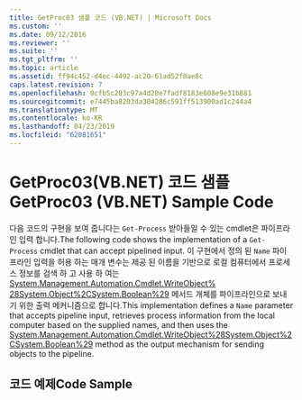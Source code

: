 ```yaml
---
title: GetProc03 샘플 코드 (VB.NET) | Microsoft Docs
ms.custom: ''
ms.date: 09/12/2016
ms.reviewer: ''
ms.suite: ''
ms.tgt_pltfrm: ''
ms.topic: article
ms.assetid: ff94c452-d4ec-4492-ac20-61ad52f8ae8c
caps.latest.revision: 7
ms.openlocfilehash: 0cfb5c203c97a4d20e7fadf8183e608e9e31b881
ms.sourcegitcommit: e7445ba8203da304286c591ff513900ad1c244a4
ms.translationtype: MT
ms.contentlocale: ko-KR
ms.lasthandoff: 04/23/2019
ms.locfileid: "62081651"
---
```

# <a name="getproc03-vbnet-sample-code"></a><span data-ttu-id="f6a2b-102">GetProc03(VB.NET) 코드 샘플</span><span class="sxs-lookup"><span data-stu-id="f6a2b-102">GetProc03 (VB.NET) Sample Code</span></span>

<span data-ttu-id="f6a2b-103">다음 코드의 구현을 보여 줍니다는 `Get-Process` 받아들일 수 있는 cmdlet은 파이프라인 입력 합니다.</span><span class="sxs-lookup"><span data-stu-id="f6a2b-103">The following code shows the implementation of a `Get-Process` cmdlet that can accept pipelined input.</span></span> <span data-ttu-id="f6a2b-104">이 구현에서 정의 된 `Name` 파이프라인 입력을 허용 하는 매개 변수는 제공 된 이름을 기반으로 로컬 컴퓨터에서 프로세스 정보를 검색 하 고 사용 하 여는 [System.Management.Automation.Cmdlet.WriteObject% 28System.Object%2CSystem.Boolean%29](/dotnet/api/System.Management.Automation.Cmdlet.WriteObject%28System.Object%2CSystem.Boolean%29) 메서드 개체를 파이프라인으로 보내기 위한 출력 메커니즘으로 합니다.</span><span class="sxs-lookup"><span data-stu-id="f6a2b-104">This implementation defines a `Name` parameter that accepts pipeline input, retrieves process information from the local computer based on the supplied names, and then uses the [System.Management.Automation.Cmdlet.WriteObject%28System.Object%2CSystem.Boolean%29](/dotnet/api/System.Management.Automation.Cmdlet.WriteObject%28System.Object%2CSystem.Boolean%29) method as the output mechanism for sending objects to the pipeline.</span></span>

## <a name="code-sample"></a><span data-ttu-id="f6a2b-105">코드 예제</span><span class="sxs-lookup"><span data-stu-id="f6a2b-105">Code Sample</span></span>

<!-- TODO!!!: review snippet reference  [!CODE [Msh_samplesgetproc03#getproc03vbAll](Msh_samplesgetproc03#getproc03vbAll)]  -->